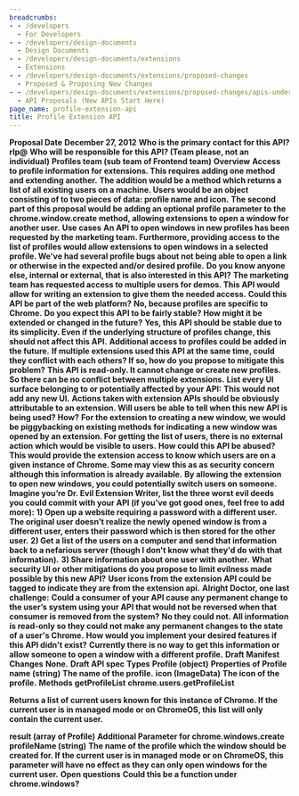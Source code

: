 ```yaml
---
breadcrumbs:
- - /developers
  - For Developers
- - /developers/design-documents
  - Design Documents
- - /developers/design-documents/extensions
  - Extensions
- - /developers/design-documents/extensions/proposed-changes
  - Proposed & Proposing New Changes
- - /developers/design-documents/extensions/proposed-changes/apis-under-development
  - API Proposals (New APIs Start Here)
page_name: profile-extension-api
title: Profile Extension API
---
```


**Proposal Date**
**December 27, 2012**
**Who is the primary contact for this API?**
**rlp@**
**Who will be responsible for this API? (Team please, not an individual)**
**Profiles team (sub team of Frontend team)**
**Overview**
**Access to profile information for extensions. This requires adding one method and extending another.**
**The addition would be a method which returns a list of all existing users on a machine. Users would be an object consisting of to two pieces of data: profile name and icon.**
**The second part of this proposal would be adding an optional profile parameter to the chrome.window.create method, allowing extensions to open a window for another user.**
**Use cases**
**An API to open windows in new profiles has been requested by the marketing team. Furthermore, providing access to the list of profiles would allow extensions to open windows in a selected profile. We've had several profile bugs about not being able to open a link or otherwise in the expected and/or desired profile.**
**Do you know anyone else, internal or external, that is also interested in this API?**
**The marketing team has requested access to multiple users for demos. This API would allow for writing an extension to give them the needed access.**
**Could this API be part of the web platform?**
**No, because profiles are specific to Chrome.**
**Do you expect this API to be fairly stable? How might it be extended or changed in the future?**
**Yes, this API should be stable due to its simplicity. Even if the underlying structure of profiles change, this should not affect this API.**
**Additional access to profiles could be added in the future.**
**If multiple extensions used this API at the same time, could they conflict with each others? If so, how do you propose to mitigate this problem?**
**This API is read-only. It cannot change or create new profiles. So there can be no conflict between multiple extensions.**
**List every UI surface belonging to or potentially affected by your API:**
**This would not add any new UI.**
**Actions taken with extension APIs should be obviously attributable to an extension. Will users be able to tell when this new API is being used? How?**
**For the extension to creating a new window, we would be piggybacking on existing methods for indicating a new window was opened by an extension. For getting the list of users, there is no external action which would be visible to users.**
**How could this API be abused?**
**This would provide the extension access to know which users are on a given instance of Chrome. Some may view this as as security concern although this information is already available.**
**By allowing the extension to open new windows, you could potentially switch users on someone.**
**Imagine you’re Dr. Evil Extension Writer, list the three worst evil deeds you could commit with your API (if you’ve got good ones, feel free to add more):**
**1) Open up a website requiring a password with a different user. The original user doesn't realize the newly opened window is from a different user, enters their password which is then stored for the other user.**
**2) Get a list of the users on a computer and send that information back to a nefarious server (though I don't know what they'd do with that information).**
**3) Share information about one user with another.**
**What security UI or other mitigations do you propose to limit evilness made possible by this new API?**
**User icons from the extension API could be tagged to indicate they are from the extension api.**
**Alright Doctor, one last challenge:**
**Could a consumer of your API cause any permanent change to the user’s system using your API that would not be reversed when that consumer is removed from the system?**
**No they could not. All information is read-only so they could not make any permanent changes to the state of a user's Chrome.**
**How would you implement your desired features if this API didn't exist?**
**Currently there is no way to get this information or allow someone to open a window with a different profile.**
**Draft Manifest Changes**
**None.**
**Draft API spec**
**Types**
**Profile (object)**
**Properties of Profile**
**name (string)**
**The name of the profile.**
**icon (ImageData)**
**The icon of the profile.**
**Methods**
**getProfileList**
**chrome.users.getProfileList**

**Returns a list of current users known for this instance of Chrome. If the current user is in managed mode or on ChromeOS, this list will only contain the current user.**

**result (array of Profile)**
**Additional Parameter for chrome.windows.create**
**profileName (string)**
**The name of the profile which the window should be created for. If the current user is in managed mode or on ChromeOS, this parameter will have no effect as they can only open windows for the current user.**
**Open questions**
**Could this be a function under chrome.windows?**